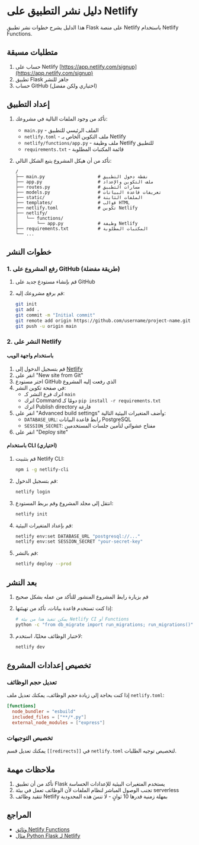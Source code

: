 # دليل نشر التطبيق على Netlify

هذا الدليل يشرح خطوات نشر تطبيق Flask على منصة Netlify باستخدام Netlify Functions.

## متطلبات مسبقة

1. حساب على Netlify [https://app.netlify.com/signup](https://app.netlify.com/signup)
2. تطبيق Flask جاهز للنشر
3. حساب GitHub (اختياري ولكن مفضل)

## إعداد التطبيق

1. تأكد من وجود الملفات التالية في مشروعك:

   - `main.py` - الملف الرئيسي للتطبيق
   - `netlify.toml` - ملف التكوين الخاص بـ Netlify
   - `netlify/functions/app.py` - ملف وظيفة Netlify للتطبيق
   - `requirements.txt` - قائمة المكتبات المطلوبة

2. تأكد من أن هيكل المشروع يتبع الشكل التالي:

   ```
   /
   ├── main.py                    # نقطة دخول التطبيق
   ├── app.py                     # ملف التكوين والإعداد
   ├── routes.py                  # مسارات التطبيق
   ├── models.py                  # تعريفات قاعدة البيانات
   ├── static/                    # الملفات الثابتة
   ├── templates/                 # قوالب HTML
   ├── netlify.toml               # تكوين Netlify
   ├── netlify/
   │   └── functions/
   │       └── app.py             # وظيفة Netlify
   ├── requirements.txt           # المكتبات المطلوبة
   └── ...
   ```

## خطوات النشر

### 1. رفع المشروع على GitHub (طريقة مفضلة)

1. قم بإنشاء مستودع جديد على GitHub
2. قم برفع مشروعك إليه:

   ```bash
   git init
   git add .
   git commit -m "Initial commit"
   git remote add origin https://github.com/username/project-name.git
   git push -u origin main
   ```

### 2. النشر على Netlify

#### باستخدام واجهة الويب

1. قم بتسجيل الدخول إلى [Netlify](https://app.netlify.com/)
2. انقر على "New site from Git"
3. اختر مستودع GitHub الذي رفعت إليه المشروع
4. في صفحة تكوين النشر:
   - اترك فرع النشر كـ `main`
   - اترك Command دومًا كـ `pip install -r requirements.txt`
   - اترك Publish directory فارغة
5. انقر على "Advanced build settings" وأضف المتغيرات البيئية التالية:
   - `DATABASE_URL`: رابط قاعدة البيانات PostgreSQL
   - `SESSION_SECRET`: مفتاح عشوائي لتأمين جلسات المستخدمين
6. انقر على "Deploy site"

#### باستخدام CLI (اختياري)

1. قم بتثبيت Netlify CLI:

   ```bash
   npm i -g netlify-cli
   ```

2. قم بتسجيل الدخول:

   ```bash
   netlify login
   ```

3. انتقل إلى مجلد المشروع وقم بربط المستودع:

   ```bash
   netlify init
   ```

4. قم بإعداد المتغيرات البيئية:

   ```bash
   netlify env:set DATABASE_URL "postgresql://..."
   netlify env:set SESSION_SECRET "your-secret-key"
   ```

5. قم بالنشر:

   ```bash
   netlify deploy --prod
   ```

## بعد النشر

1. قم بزيارة رابط المشروع المنشور للتأكد من عمله بشكل صحيح
2. إذا كنت تستخدم قاعدة بيانات، تأكد من تهيئتها:

   ```bash
   # يمكن تنفيذ هذا من بيئة Netlify CI أو Functions
   python -c "from db_migrate import run_migrations; run_migrations()"
   ```

3. لاختبار الوظائف محليًا، استخدم:

   ```bash
   netlify dev
   ```

## تخصيص إعدادات المشروع

### تعديل حجم الوظائف

إذا كنت بحاجة إلى زيادة حجم الوظائف، يمكنك تعديل ملف `netlify.toml`:

```toml
[functions]
  node_bundler = "esbuild"
  included_files = ["**/*.py"]
  external_node_modules = ["express"]
```

### تخصيص التوجيهات

يمكنك تعديل قسم `[[redirects]]` في `netlify.toml` لتخصيص توجيه الطلبات.

## ملاحظات مهمة

1. تأكد من أن تطبيق Flask يستخدم المتغيرات البيئية للإعدادات الحساسة
2. تجنب الوصول المباشر لنظام الملفات لأن الوظائف تعمل في بيئة serverless
3. تتقيد وظائف Netlify بمهلة زمنية قدرها 10 ثوانٍ - لا تنسَ هذه المحدودية

## المراجع

- [وثائق Netlify Functions](https://docs.netlify.com/functions/overview/)
- [مثال Python Flask لـ Netlify](https://github.com/netlify/netlify-lambda-functions-example)